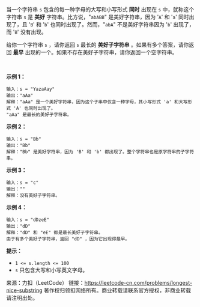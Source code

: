 当一个字符串 ```s``` 包含的每一种字母的大写和小写形式 **同时** 出现在 ```s``` 中，就称这个字符串 ```s``` 是 **美好** 字符串。比方说，"```abABB```" 是美好字符串，因为 '```A```' 和 '```a```' 同时出现了，且 '```B```' 和 '```b```' 也同时出现了。然而，"```abA```" 不是美好字符串因为 '```b```' 出现了，而 '```B```' 没有出现。

给你一个字符串 ```s``` ，请你返回 ```s``` 最长的 **美好子字符串** 。如果有多个答案，请你返回 **最早** 出现的一个。如果不存在美好子字符串，请你返回一个空字符串。

 

**示例 1：**
```
输入：s = "YazaAay"
输出："aAa"
解释："aAa" 是一个美好字符串，因为这个子串中仅含一种字母，其小写形式 'a' 和大写形式 'A' 也同时出现了。
"aAa" 是最长的美好子字符串。
```
**示例 2：**
```
输入：s = "Bb"
输出："Bb"
解释："Bb" 是美好字符串，因为 'B' 和 'b' 都出现了。整个字符串也是原字符串的子字符串。
```
**示例 3：**
```
输入：s = "c"
输出：""
解释：没有美好子字符串。
```
**示例 4：**
```
输入：s = "dDzeE"
输出："dD"
解释："dD" 和 "eE" 都是最长美好子字符串。
由于有多个美好子字符串，返回 "dD" ，因为它出现得最早。
```

**提示：**

* ```1 <= s.length <= 100```
* ```s``` 只包含大写和小写英文字母。

来源：力扣（LeetCode）
链接：https://leetcode-cn.com/problems/longest-nice-substring
著作权归领扣网络所有。商业转载请联系官方授权，非商业转载请注明出处。
